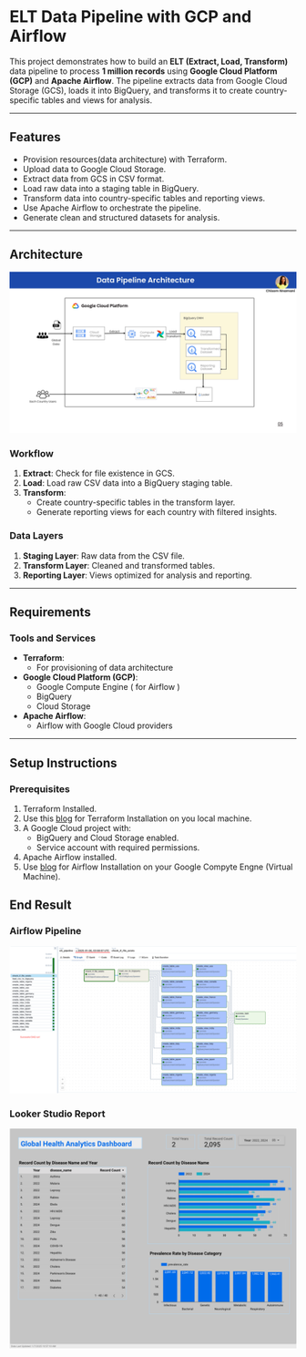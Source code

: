 # ELT Data Pipeline with GCP and Airflow

This project demonstrates how to build an **ELT (Extract, Load, Transform)** data pipeline to process **1 million records** using **Google Cloud Platform (GCP)** and **Apache Airflow**. The pipeline extracts data from Google Cloud Storage (GCS), loads it into BigQuery, and transforms it to create country-specific tables and views for analysis.

---

## Features

- Provision resources(data architecture)  with Terraform.
- Upload data to Google Cloud Storage.
- Extract data from GCS in CSV format.
- Load raw data into a staging table in BigQuery.
- Transform data into country-specific tables and reporting views.
- Use Apache Airflow to orchestrate the pipeline.
- Generate clean and structured datasets for analysis.

---

## Architecture

![image](https://github.com/Chisomnwa/ELT-Pipeline-with-GCP-and-Airflow/blob/main/project_files/data_warehouse_architecture.jpg)


### Workflow
1. **Extract**: Check for file existence in GCS.
2. **Load**: Load raw CSV data into a BigQuery staging table.
3. **Transform**:
   - Create country-specific tables in the transform layer.
   - Generate reporting views for each country with filtered insights.

### Data Layers
1. **Staging Layer**: Raw data from the CSV file.
2. **Transform Layer**: Cleaned and transformed tables.
3. **Reporting Layer**: Views optimized for analysis and reporting.

---

## Requirements

### Tools and Services
- **Terraform**:
  - For provisioning of data architecture
- **Google Cloud Platform (GCP)**:
  - Google Compute Engine ( for Airflow )
  - BigQuery
  - Cloud Storage
- **Apache Airflow**:
  - Airflow with Google Cloud providers


---

## Setup Instructions

### Prerequisites
1. Terraform Installed.
2. Use this [blog](https://developer.hashicorp.com/terraform/tutorials/aws-get-started/install-cli) for Terraform Installation on you local machine.
3. A Google Cloud project with:
   - BigQuery and Cloud Storage enabled.
   - Service account with required permissions.
4. Apache Airflow installed.
5. Use [blog](https://www.techtrapture.com/blogs/673a2625dd155b000b7cdb3b) for Airflow Installation on your Google Compyte Engne (Virtual Machine). 

## End Result

### Airflow Pipeline

![image](https://github.com/Chisomnwa/ELT-Pipeline-with-GCP-and-Airflow/blob/main/project_files/airflow_pipeline.png)


### Looker Studio Report

![image](https://github.com/Chisomnwa/ELT-Pipeline-with-GCP-and-Airflow/blob/main/project_files/google_looker_studio_dashboard.png)